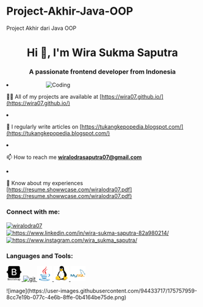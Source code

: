 # Project-Akhir-Java-OOP
Project Akhir dari Java OOP

<h1 align="center">Hi 👋, I'm Wira Sukma Saputra</h1>
<h3 align="center">A passionate frontend developer from Indonesia</h3>
<img align="Right" alt="Coding" width="400" src="https://i.pinimg.com/564x/da/40/4b/da404bf7bd4398c9f256c65507d3c860.jpg"

- 👨‍💻 All of my projects are available at [https://wira07.github.io/](https://wira07.github.io/)

- 📝 I regularly write articles on [https://tukangkepopedia.blogspot.com/](https://tukangkepopedia.blogspot.com/)

- 📫 How to reach me **wiralodrasaputra07@gmail.com**

- 📄 Know about my experiences [https://resume.showwcase.com/wiralodra07.pdf](https://resume.showwcase.com/wiralodra07.pdf)

<h3 align="left">Connect with me:</h3>
<p align="left">
<a href="https://twitter.com/wiralodra07" target="blank"><img align="center" src="https://raw.githubusercontent.com/rahuldkjain/github-profile-readme-generator/master/src/images/icons/Social/twitter.svg" alt="wiralodra07" height="30" width="40" /></a>
<a href="https://linkedin.com/in/https://www.linkedin.com/in/wira-sukma-saputra-82a980214/" target="blank"><img align="center" src="https://raw.githubusercontent.com/rahuldkjain/github-profile-readme-generator/master/src/images/icons/Social/linked-in-alt.svg" alt="https://www.linkedin.com/in/wira-sukma-saputra-82a980214/" height="30" width="40" /></a>
<a href="https://instagram.com/https://www.instagram.com/wira_sukma_saputra/" target="blank"><img align="center" src="https://raw.githubusercontent.com/rahuldkjain/github-profile-readme-generator/master/src/images/icons/Social/instagram.svg" alt="https://www.instagram.com/wira_sukma_saputra/" height="30" width="40" /></a>
</p>

<h3 align="left">Languages and Tools:</h3>
<p align="left"> <a href="https://getbootstrap.com" target="_blank" rel="noreferrer"> <img src="https://raw.githubusercontent.com/devicons/devicon/master/icons/bootstrap/bootstrap-plain-wordmark.svg" alt="bootstrap" width="40" height="40"/> </a> <a href="https://git-scm.com/" target="_blank" rel="noreferrer"> <img src="https://www.vectorlogo.zone/logos/git-scm/git-scm-icon.svg" alt="git" width="40" height="40"/> </a> <a href="https://www.java.com" target="_blank" rel="noreferrer"> <img src="https://raw.githubusercontent.com/devicons/devicon/master/icons/java/java-original.svg" alt="java" width="40" height="40"/> </a> <a href="https://www.linux.org/" target="_blank" rel="noreferrer"> <img src="https://raw.githubusercontent.com/devicons/devicon/master/icons/linux/linux-original.svg" alt="linux" width="40" height="40"/> </a> <a href="https://www.mysql.com/" target="_blank" rel="noreferrer"> <img src="https://raw.githubusercontent.com/devicons/devicon/master/icons/mysql/mysql-original-wordmark.svg" alt="mysql" width="40" height="40"/> </a> </p>
![image](https://user-images.githubusercontent.com/94433717/175757959-8cc7e19b-077c-4e6b-8ffe-0b4164be75de.png)
